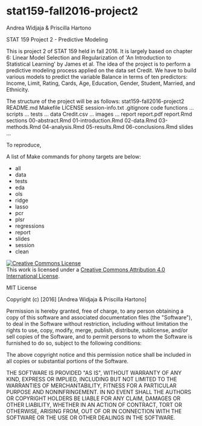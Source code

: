 # stat159-fall2016-project2

Andrea Widjaja & Priscilla Hartono

STAT 159 Project 2 - Predictive Modeling

This is project 2 of STAT 159 held in fall 2016. It is largely based on chapter 6: Linear Model Selection and Regularization of 'An Introduction to Statistical Learning' by James et al.
The idea of the project is to perform a predictive modeling process applied on the data set Credit.
We have to build various models to predict the variable Balance in terms of ten predictors: Income, Limit, Rating, Cards, Age, Education, Gender, Student, Married, and Ethnicity. 

The structure of the project will be as follows:
stat159-fall2016-project2
	README.md
	Makefile
	LICENSE
	session-info.txt
	.gitignore
	code
		functions
			...
		scripts
			...
		tests
			...
	data
		Credit.csv
		...
	images
		...
	report
		report.pdf
		report.Rmd
		sections
			00-abstract.Rmd
			01-introduction.Rmd
			02-data.Rmd
			03-methods.Rmd
			04-analysis.Rmd
			05-results.Rmd
			06-conclusions.Rmd
	slides
		...
	

To reproduce,

A list of Make commands for phony targets are below:
* all
* data
* tests
* eda
* ols
* ridge
* lasso
* pcr
* plsr
* regressions
* report
* slides
* session
* clean

<a rel="license" href="http://creativecommons.org/licenses/by/4.0/"><img alt="Creative Commons License" style="border-width:0" src="https://i.creativecommons.org/l/by/4.0/88x31.png" /></a><br />This work is licensed under a <a rel="license" href="http://creativecommons.org/licenses/by/4.0/">Creative Commons Attribution 4.0 International License</a>.

MIT License

Copyright (c) [2016] [Andrea Widjaja & Priscilla Hartono]

Permission is hereby granted, free of charge, to any person obtaining a copy
of this software and associated documentation files (the "Software"), to deal
in the Software without restriction, including without limitation the rights
to use, copy, modify, merge, publish, distribute, sublicense, and/or sell
copies of the Software, and to permit persons to whom the Software is
furnished to do so, subject to the following conditions:

The above copyright notice and this permission notice shall be included in all
copies or substantial portions of the Software.

THE SOFTWARE IS PROVIDED "AS IS", WITHOUT WARRANTY OF ANY KIND, EXPRESS OR
IMPLIED, INCLUDING BUT NOT LIMITED TO THE WARRANTIES OF MERCHANTABILITY,
FITNESS FOR A PARTICULAR PURPOSE AND NONINFRINGEMENT. IN NO EVENT SHALL THE
AUTHORS OR COPYRIGHT HOLDERS BE LIABLE FOR ANY CLAIM, DAMAGES OR OTHER
LIABILITY, WHETHER IN AN ACTION OF CONTRACT, TORT OR OTHERWISE, ARISING FROM,
OUT OF OR IN CONNECTION WITH THE SOFTWARE OR THE USE OR OTHER DEALINGS IN THE
SOFTWARE.
